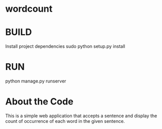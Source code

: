 # wordcount

BUILD
=====

Install project dependencies
sudo python setup.py install


# RUN
python manage.py runserver

# About the Code
This is a simple web application that accepts a sentence and display the count of occurrence of each word in the given sentence.
